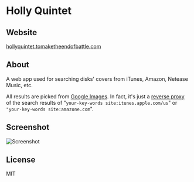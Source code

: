 # Holly Quintet

## Website

[hollyquintet.tomaketheendofbattle.com](http://hollyquintet.tomaketheendofbattle.com)

## About

A web app used for searching disks' covers from iTunes, Amazon, Netease Music, etc.

All results are picked from [Google Images](https://images.google.com). In fact, it's just a [reverse proxy](http://en.wikipedia.org/wiki/Reverse_proxy) of the search results of "`your-key-words site:itunes.apple.com/us`" or `"your-key-words site:amazone.com`".

## Screenshot

![Screenshot](http://i.imgur.com/H4jNVHR.gif)

## License

MIT
